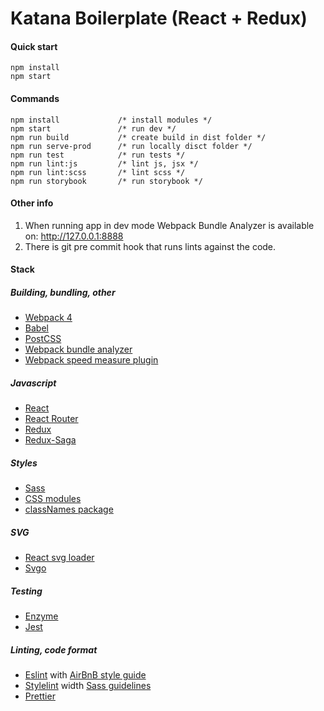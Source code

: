 # Katana Boilerplate (React + Redux)

#### Quick start

```
npm install
npm start
```

#### Commands

```
npm install             /* install modules */
npm start               /* run dev */
npm run build           /* create build in dist folder */
npm run serve-prod      /* run locally disct folder */
npm run test            /* run tests */
npm run lint:js         /* lint js, jsx */
npm run lint:scss       /* lint scss */
npm run storybook       /* run storybook */
```

#### Other info

1. When running app in dev mode Webpack Bundle Analyzer is available on: http://127.0.0.1:8888
2. There is git pre commit hook that runs lints against the code. 


#### Stack

##### Building, bundling, other

* [Webpack 4](https://webpack.js.org/)
* [Babel](https://babeljs.io/) 
* [PostCSS](https://postcss.org/)
* [Webpack bundle analyzer](https://github.com/webpack-contrib/webpack-bundle-analyzer)
* [Webpack speed measure plugin](https://github.com/stephencookdev/speed-measure-webpack-plugin)

##### Javascript

* [React](https://reactjs.org/)
* [React Router](https://reacttraining.com/react-router/)
* [Redux](https://redux.js.org/)
* [Redux-Saga](https://github.com/redux-saga/redux-saga)


##### Styles

* [Sass](https://sass-lang.com/)
* [CSS modules](https://github.com/css-modules/css-modules)
* [classNames package](https://github.com/JedWatson/classnames) 

##### SVG 

* [React svg loader](https://www.npmjs.com/package/react-svg-loader) 
* [Svgo](https://github.com/svg/svgo)

##### Testing

* [Enzyme](https://airbnb.io/enzyme/)
* [Jest](https://jestjs.io/)

##### Linting, code format

* [Eslint](https://eslint.org/)
with [AirBnB style guide](https://github.com/airbnb/javascript)
* [Stylelint](https://github.com/stylelint/stylelint) width [Sass guidelines](https://sass-guidelin.es/)
* [Prettier](https://prettier.io/)



